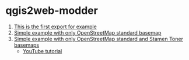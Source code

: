 # qgis2web-modder

1. [This is the first export for example](https://piergiorgio-roveda.github.io/qgis2web-modder/original/C210329_qgis2web_240560/)
1. [Simple example with only OpenStreetMap standard basemap](https://piergiorgio-roveda.github.io/qgis2web-modder/original/C210420_qgis2web_295956/)
1. [Simple example with only OpenStreetMap standard and Stamen Toner basemaps](https://piergiorgio-roveda.github.io/qgis2web-modder/original/C210420_qgis2web_732901/)
    - [YouTube tutorial](https://youtu.be/68YMfN4nKAU)